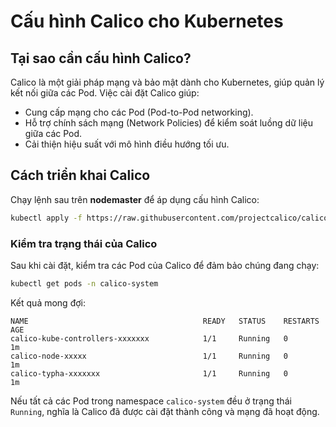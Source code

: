 # Cấu hình Calico cho Kubernetes

## Tại sao cần cấu hình Calico?

Calico là một giải pháp mạng và bảo mật dành cho Kubernetes, giúp quản lý kết nối giữa các Pod. Việc cài đặt Calico giúp:

- Cung cấp mạng cho các Pod (Pod-to-Pod networking).
- Hỗ trợ chính sách mạng (Network Policies) để kiểm soát luồng dữ liệu giữa các Pod.
- Cải thiện hiệu suất với mô hình điều hướng tối ưu.

## Cách triển khai Calico

Chạy lệnh sau trên **nodemaster** để áp dụng cấu hình Calico:

```bash
kubectl apply -f https://raw.githubusercontent.com/projectcalico/calico/v3.26.0/manifests/calico.yaml
```

### Kiểm tra trạng thái của Calico

Sau khi cài đặt, kiểm tra các Pod của Calico để đảm bảo chúng đang chạy:

```bash
kubectl get pods -n calico-system
```

Kết quả mong đợi:

```
NAME                                       READY   STATUS    RESTARTS   AGE
calico-kube-controllers-xxxxxxx            1/1     Running   0          1m
calico-node-xxxxx                          1/1     Running   0          1m
calico-typha-xxxxxxx                       1/1     Running   0          1m
```

Nếu tất cả các Pod trong namespace `calico-system` đều ở trạng thái `Running`, nghĩa là Calico đã được cài đặt thành công và mạng đã hoạt động.
